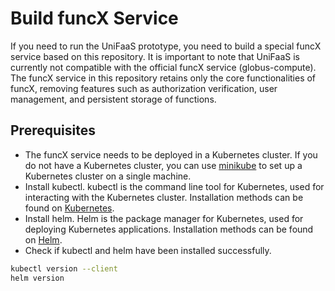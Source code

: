 # Build funcX Service
If you need to run the UniFaaS prototype, you need to build a special funcX service based on this repository.
It is important to note that UniFaaS is currently not compatible with the official funcX service (globus-compute).
The funcX service in this repository retains only the core functionalities of funcX, removing features such as authorization verification, user management, and persistent storage of functions.

## Prerequisites

- The funcX service needs to be deployed in a Kubernetes cluster. If you do not have a Kubernetes cluster, you can use [minikube](https://minikube.sigs.k8s.io/docs/start/) to set up a Kubernetes cluster on a single machine.
- Install kubectl. kubectl is the command line tool for Kubernetes, used for interacting with the Kubernetes cluster. Installation methods can be found on [Kubernetes](https://kubernetes.io/docs/tasks/tools/install-kubectl/).
- Install helm. Helm is the package manager for Kubernetes, used for deploying Kubernetes applications. Installation methods can be found on [Helm](https://helm.sh/docs/intro/install/).
- Check if kubectl and helm have been installed successfully.
```bash
kubectl version --client
helm version
```